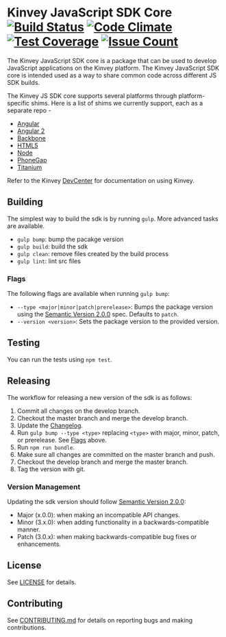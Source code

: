 # Kinvey JavaScript SDK Core [![Build Status](https://travis-ci.org/Kinvey/javascript-sdk-core.svg?branch=develop)](https://travis-ci.org/Kinvey/javascript-sdk-core) [![Code Climate](https://codeclimate.com/github/Kinvey/javascript-sdk-core/badges/gpa.svg)](https://codeclimate.com/github/Kinvey/javascript-sdk-core) [![Test Coverage](https://codeclimate.com/github/Kinvey/javascript-sdk-core/badges/coverage.svg)](https://codeclimate.com/github/Kinvey/javascript-sdk-core/coverage) [![Issue Count](https://codeclimate.com/github/Kinvey/javascript-sdk-core/badges/issue_count.svg)](https://codeclimate.com/github/Kinvey/javascript-sdk-core)

The Kinvey JavaScript SDK core is a package that can be used to develop JavaScript applications on the Kinvey platform. The Kinvey JavaScript SDK core is intended used as a way to share common code across different JS SDK builds.

The Kinvey JS SDK core supports several platforms through platform-specific shims. Here is a list of shims we currently support, each as a separate repo -

* [Angular](https://github.com/Kinvey/angular-sdk)
* [Angular 2](https://github.com/Kinvey/angular2-sdk)
* [Backbone](https://github.com/Kinvey/backbone-sdk)
* [HTML5](https://github.com/Kinvey/html5-sdk)
* [Node](https://github.com/Kinvey/kinvey-nodejs)
* [PhoneGap](https://github.com/Kinvey/phonegap-sdk)
* [Titanium](https://github.com/Kinvey/titanium-sdk)

Refer to the Kinvey [DevCenter](http://devcenter.kinvey.com/) for documentation on using Kinvey.

## Building
The simplest way to build the sdk is by running `gulp`. More advanced tasks are available.

* `gulp bump`: bump the pacakge version
* `gulp build`: build the sdk
* `gulp clean`: remove files created by the build process
* `gulp lint`: lint src files

### Flags
The following flags are available when running `gulp bump`:

* `--type <major|minor|patch|prerelease>`: Bumps the package version using the [Semantic Version 2.0.0](http://semver.org/) spec. Defaults to `patch`.
* `--version <version>`: Sets the package version to the provided version.

## Testing

You can run the tests using `npm test`.

## Releasing
The workflow for releasing a new version of the sdk is as follows:

1. Commit all changes on the develop branch.
2. Checkout the master branch and merge the develop branch.
3. Update the [Changelog](CHANGELOG.md).
4. Run `gulp bump --type <type>` replacing `<type>` with major, minor, patch, or prerelease. See [Flags](#Flags) above.
5. Run `npm run bundle`.
6. Make sure all changes are committed on the master branch and push.
7. Checkout the develop branch and merge the master branch.
8. Tag the version with git.

### Version Management
Updating the sdk version should follow [Semantic Version 2.0.0](http://semver.org/):

* Major (x.0.0): when making an incompatible API changes.
* Minor (3.x.0): when adding functionality in a backwards-compatible manner.
* Patch (3.0.x): when making backwards-compatible bug fixes or enhancements.

## License
See [LICENSE](LICENSE) for details.

## Contributing
See [CONTRIBUTING.md](CONTRIBUTING.md) for details on reporting bugs and making contributions.
